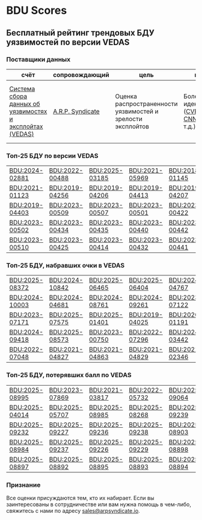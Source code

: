 
# BDU Scores
## Бесплатный рейтинг трендовых БДУ уязвимостей по версии VEDAS

### Поставщики данных
| счёт | cопровождающий | цель | покрытие | определение | частота |
| ----- | ---------- | ------- | -------- | ----------- | --------- |
| [Система сбора данных об уязвимостях и эксплойтах (VEDAS)](https://vedas.arpsyndicate.io) | [A.R.P. Syndicate](https://www.arpsyndicate.io) | Оценка распространенности уязвимостей и зрелости эксплойтов | Более 150 идентификаторов ([CVE](https://github.com/ARPSyndicate/cve-scores), [EUVD](https://github.com/ARPSyndicate/euvd-scores), [CNNVD](https://github.com/ARPSyndicate/cnnvd-scores), [BDU](https://github.com/ARPSyndicate/bdu-scores) и т.д.) | Аналитические данные с открытым исходным кодом (OSINT), полученные от [Exploit Observer](https://www.exploit.observer) | 12-16 часов |



<h3>Топ-25 БДУ по версии VEDAS</h3>

<table>
  <tr>
    <td><a href='https://vedas.arpsyndicate.io/?vuln=BDU:2024-02881'>BDU:2024-02881</a></td>
    <td><a href='https://vedas.arpsyndicate.io/?vuln=BDU:2022-00488'>BDU:2022-00488</a></td>
    <td><a href='https://vedas.arpsyndicate.io/?vuln=BDU:2025-03185'>BDU:2025-03185</a></td>
    <td><a href='https://vedas.arpsyndicate.io/?vuln=BDU:2021-05969'>BDU:2021-05969</a></td>
    <td><a href='https://vedas.arpsyndicate.io/?vuln=BDU:2018-01145'>BDU:2018-01145</a></td>
  </tr>
  <tr>
    <td><a href='https://vedas.arpsyndicate.io/?vuln=BDU:2021-01123'>BDU:2021-01123</a></td>
    <td><a href='https://vedas.arpsyndicate.io/?vuln=BDU:2019-04256'>BDU:2019-04256</a></td>
    <td><a href='https://vedas.arpsyndicate.io/?vuln=BDU:2019-04206'>BDU:2019-04206</a></td>
    <td><a href='https://vedas.arpsyndicate.io/?vuln=BDU:2019-04413'>BDU:2019-04413</a></td>
    <td><a href='https://vedas.arpsyndicate.io/?vuln=BDU:2019-04207'>BDU:2019-04207</a></td>
  </tr>
  <tr>
    <td><a href='https://vedas.arpsyndicate.io/?vuln=BDU:2019-04403'>BDU:2019-04403</a></td>
    <td><a href='https://vedas.arpsyndicate.io/?vuln=BDU:2023-00509'>BDU:2023-00509</a></td>
    <td><a href='https://vedas.arpsyndicate.io/?vuln=BDU:2023-00507'>BDU:2023-00507</a></td>
    <td><a href='https://vedas.arpsyndicate.io/?vuln=BDU:2023-00501'>BDU:2023-00501</a></td>
    <td><a href='https://vedas.arpsyndicate.io/?vuln=BDU:2023-00422'>BDU:2023-00422</a></td>
  </tr>
  <tr>
    <td><a href='https://vedas.arpsyndicate.io/?vuln=BDU:2023-00502'>BDU:2023-00502</a></td>
    <td><a href='https://vedas.arpsyndicate.io/?vuln=BDU:2023-00434'>BDU:2023-00434</a></td>
    <td><a href='https://vedas.arpsyndicate.io/?vuln=BDU:2023-00435'>BDU:2023-00435</a></td>
    <td><a href='https://vedas.arpsyndicate.io/?vuln=BDU:2023-00440'>BDU:2023-00440</a></td>
    <td><a href='https://vedas.arpsyndicate.io/?vuln=BDU:2023-00442'>BDU:2023-00442</a></td>
  </tr>
  <tr>
    <td><a href='https://vedas.arpsyndicate.io/?vuln=BDU:2023-00510'>BDU:2023-00510</a></td>
    <td><a href='https://vedas.arpsyndicate.io/?vuln=BDU:2023-00425'>BDU:2023-00425</a></td>
    <td><a href='https://vedas.arpsyndicate.io/?vuln=BDU:2023-00414'>BDU:2023-00414</a></td>
    <td><a href='https://vedas.arpsyndicate.io/?vuln=BDU:2023-00432'>BDU:2023-00432</a></td>
    <td><a href='https://vedas.arpsyndicate.io/?vuln=BDU:2023-00441'>BDU:2023-00441</a></td>
  </tr>
</table>


<h3>Топ-25 БДУ, набравших очки в VEDAS</h3>

<table>
  <tr>
    <td><a href='https://vedas.arpsyndicate.io/?vuln=BDU:2025-08372'>BDU:2025-08372</a></td>
    <td><a href='https://vedas.arpsyndicate.io/?vuln=BDU:2024-10842'>BDU:2024-10842</a></td>
    <td><a href='https://vedas.arpsyndicate.io/?vuln=BDU:2025-06465'>BDU:2025-06465</a></td>
    <td><a href='https://vedas.arpsyndicate.io/?vuln=BDU:2025-06404'>BDU:2025-06404</a></td>
    <td><a href='https://vedas.arpsyndicate.io/?vuln=BDU:2024-04767'>BDU:2024-04767</a></td>
  </tr>
  <tr>
    <td><a href='https://vedas.arpsyndicate.io/?vuln=BDU:2024-10003'>BDU:2024-10003</a></td>
    <td><a href='https://vedas.arpsyndicate.io/?vuln=BDU:2024-04681'>BDU:2024-04681</a></td>
    <td><a href='https://vedas.arpsyndicate.io/?vuln=BDU:2024-08761'>BDU:2024-08761</a></td>
    <td><a href='https://vedas.arpsyndicate.io/?vuln=BDU:2024-09261'>BDU:2024-09261</a></td>
    <td><a href='https://vedas.arpsyndicate.io/?vuln=BDU:2023-07122'>BDU:2023-07122</a></td>
  </tr>
  <tr>
    <td><a href='https://vedas.arpsyndicate.io/?vuln=BDU:2023-07171'>BDU:2023-07171</a></td>
    <td><a href='https://vedas.arpsyndicate.io/?vuln=BDU:2025-07575'>BDU:2025-07575</a></td>
    <td><a href='https://vedas.arpsyndicate.io/?vuln=BDU:2025-01401'>BDU:2025-01401</a></td>
    <td><a href='https://vedas.arpsyndicate.io/?vuln=BDU:2019-04025'>BDU:2019-04025</a></td>
    <td><a href='https://vedas.arpsyndicate.io/?vuln=BDU:2020-01191'>BDU:2020-01191</a></td>
  </tr>
  <tr>
    <td><a href='https://vedas.arpsyndicate.io/?vuln=BDU:2024-09418'>BDU:2024-09418</a></td>
    <td><a href='https://vedas.arpsyndicate.io/?vuln=BDU:2025-08573'>BDU:2025-08573</a></td>
    <td><a href='https://vedas.arpsyndicate.io/?vuln=BDU:2023-00750'>BDU:2023-00750</a></td>
    <td><a href='https://vedas.arpsyndicate.io/?vuln=BDU:2022-07296'>BDU:2022-07296</a></td>
    <td><a href='https://vedas.arpsyndicate.io/?vuln=BDU:2024-03442'>BDU:2024-03442</a></td>
  </tr>
  <tr>
    <td><a href='https://vedas.arpsyndicate.io/?vuln=BDU:2022-07048'>BDU:2022-07048</a></td>
    <td><a href='https://vedas.arpsyndicate.io/?vuln=BDU:2021-04827'>BDU:2021-04827</a></td>
    <td><a href='https://vedas.arpsyndicate.io/?vuln=BDU:2021-04863'>BDU:2021-04863</a></td>
    <td><a href='https://vedas.arpsyndicate.io/?vuln=BDU:2021-04829'>BDU:2021-04829</a></td>
    <td><a href='https://vedas.arpsyndicate.io/?vuln=BDU:2021-02346'>BDU:2021-02346</a></td>
  </tr>
</table>


<h3>Топ-25 БДУ, потерявших балл по VEDAS</h3>

<table>
  <tr>
    <td><a href='https://vedas.arpsyndicate.io/?vuln=BDU:2025-08995'>BDU:2025-08995</a></td>
    <td><a href='https://vedas.arpsyndicate.io/?vuln=BDU:2023-07869'>BDU:2023-07869</a></td>
    <td><a href='https://vedas.arpsyndicate.io/?vuln=BDU:2021-03817'>BDU:2021-03817</a></td>
    <td><a href='https://vedas.arpsyndicate.io/?vuln=BDU:2022-05732'>BDU:2022-05732</a></td>
    <td><a href='https://vedas.arpsyndicate.io/?vuln=BDU:2025-09064'>BDU:2025-09064</a></td>
  </tr>
  <tr>
    <td><a href='https://vedas.arpsyndicate.io/?vuln=BDU:2025-04014'>BDU:2025-04014</a></td>
    <td><a href='https://vedas.arpsyndicate.io/?vuln=BDU:2025-05707'>BDU:2025-05707</a></td>
    <td><a href='https://vedas.arpsyndicate.io/?vuln=BDU:2025-08985'>BDU:2025-08985</a></td>
    <td><a href='https://vedas.arpsyndicate.io/?vuln=BDU:2025-08268'>BDU:2025-08268</a></td>
    <td><a href='https://vedas.arpsyndicate.io/?vuln=BDU:2025-09239'>BDU:2025-09239</a></td>
  </tr>
  <tr>
    <td><a href='https://vedas.arpsyndicate.io/?vuln=BDU:2025-09232'>BDU:2025-09232</a></td>
    <td><a href='https://vedas.arpsyndicate.io/?vuln=BDU:2025-09227'>BDU:2025-09227</a></td>
    <td><a href='https://vedas.arpsyndicate.io/?vuln=BDU:2025-09236'>BDU:2025-09236</a></td>
    <td><a href='https://vedas.arpsyndicate.io/?vuln=BDU:2025-09238'>BDU:2025-09238</a></td>
    <td><a href='https://vedas.arpsyndicate.io/?vuln=BDU:2025-08903'>BDU:2025-08903</a></td>
  </tr>
  <tr>
    <td><a href='https://vedas.arpsyndicate.io/?vuln=BDU:2025-08984'>BDU:2025-08984</a></td>
    <td><a href='https://vedas.arpsyndicate.io/?vuln=BDU:2025-09237'>BDU:2025-09237</a></td>
    <td><a href='https://vedas.arpsyndicate.io/?vuln=BDU:2025-09226'>BDU:2025-09226</a></td>
    <td><a href='https://vedas.arpsyndicate.io/?vuln=BDU:2025-09229'>BDU:2025-09229</a></td>
    <td><a href='https://vedas.arpsyndicate.io/?vuln=BDU:2025-08898'>BDU:2025-08898</a></td>
  </tr>
  <tr>
    <td><a href='https://vedas.arpsyndicate.io/?vuln=BDU:2025-08897'>BDU:2025-08897</a></td>
    <td><a href='https://vedas.arpsyndicate.io/?vuln=BDU:2025-08892'>BDU:2025-08892</a></td>
    <td><a href='https://vedas.arpsyndicate.io/?vuln=BDU:2025-08895'>BDU:2025-08895</a></td>
    <td><a href='https://vedas.arpsyndicate.io/?vuln=BDU:2025-08893'>BDU:2025-08893</a></td>
    <td><a href='https://vedas.arpsyndicate.io/?vuln=BDU:2025-08894'>BDU:2025-08894</a></td>
  </tr>
</table>


### Признание
Все оценки присуждаются тем, кто их набирает.
Если вы заинтересованы в сотрудничестве или вам нужна помощь в чем-либо, свяжитесь с нами по адресу [sales@arpsyndicate.io](mailto:sales@arpsyndicate.io).

